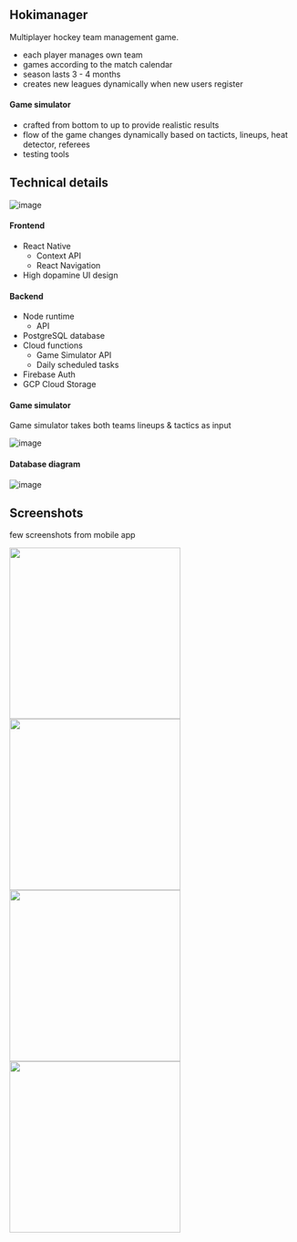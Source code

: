 ## Hokimanager

Multiplayer hockey team management game.
- each player manages own team
- games according to the match calendar
- season lasts 3 - 4 months
- creates new leagues dynamically when new users register

#### Game simulator
- crafted from bottom to up to provide realistic results
- flow of the game changes dynamically based on tacticts, lineups, heat detector, referees
- testing tools

 
## Technical details

![image](https://github.com/svhein/Hokimanager-public/blob/main/images/Hokimanager_block_diagram.jpg)

#### Frontend

- React Native
  - Context API
  - React Navigation
- High dopamine UI design

#### Backend

- Node runtime
  - API
- PostgreSQL database
- Cloud functions
  - Game Simulator API
  - Daily scheduled tasks
- Firebase Auth
- GCP Cloud Storage
  

#### Game simulator

Game simulator takes both teams lineups & tactics as input

![image](https://github.com/svhein/Hokimanager-public/blob/main/images/GameSimulator_diagram.jpg)

#### Database diagram

![image](https://github.com/svhein/Hokimanager-public/blob/main/images/database_diagram.png)


## Screenshots

few screenshots from mobile app
<p float="left">
<img src='https://github.com/svhein/Hokimanager-public/blob/main/images/Lineup.jpg' width='300'>
<img src='https://github.com/svhein/Hokimanager-public/blob/main/images/ResultCenter.jpg' width='300'>
<img src='https://github.com/svhein/Hokimanager-public/blob/main/images/TeamView.jpg' width='300'>
<img src='https://github.com/svhein/Hokimanager-public/blob/main/images/GameScreen1.jpg' width='300'>
</p>

